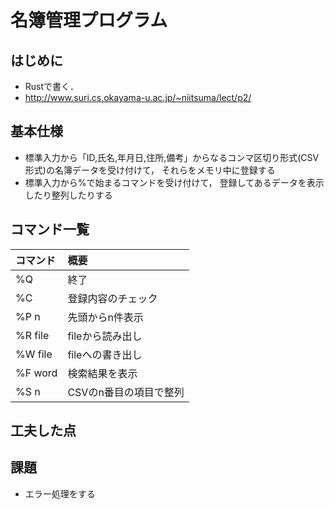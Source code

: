 # 名簿管理プログラム
## はじめに
+ Rustで書く．
+ http://www.suri.cs.okayama-u.ac.jp/~niitsuma/lect/p2/

## 基本仕様
+ 標準入力から「ID,氏名,年月日,住所,備考」からなるコンマ区切り形式(CSV形式)の名簿データを受け付けて， それらをメモリ中に登録する
+ 標準入力から%で始まるコマンドを受け付けて， 登録してあるデータを表示したり整列したりする

## コマンド一覧
| コマンド | 概要 |
|:-----------|:------------|
| %Q | 終了 | This |
| %C | 登録内容のチェック |
| %P n | 先頭からn件表示 | 
| %R file | fileから読み出し | 
| %W file | fileへの書き出し |
| %F word | 検索結果を表示 |
| %S n | CSVのn番目の項目で整列 |

## 工夫した点

## 課題
+ エラー処理をする
